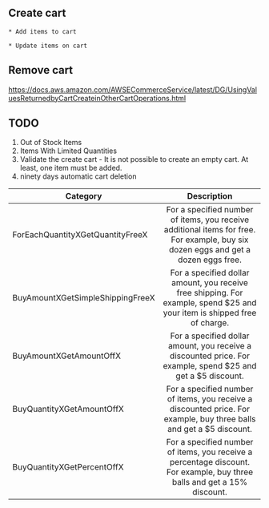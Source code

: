 ## Create cart

    * Add items to cart

    * Update items on cart

## Remove cart

https://docs.aws.amazon.com/AWSECommerceService/latest/DG/UsingValuesReturnedbyCartCreateinOtherCartOperations.html


## TODO

1. Out of Stock Items
2. Items With Limited Quantities
3. Validate the create cart - It is not possible to create an empty cart. At least, one item must be added.
4. ninety days automatic cart deletion

| Category        | Description 
| ------------- |:-------------:|
| ForEachQuantityXGetQuantityFreeX	      | For a specified number of items, you receive additional items for free. For example, buy six dozen eggs and get a dozen eggs free.|
| BuyAmountXGetSimpleShippingFreeX	      | For a specified dollar amount, you receive free shipping. For example, spend $25 and your item is shipped free of charge.|
| BuyAmountXGetAmountOffX	      	      | For a specified dollar amount, you receive a discounted price. For example, spend $25 and get a $5 discount.|
| BuyQuantityXGetAmountOffX	      	   | For a specified number of items, you receive a discounted price. For example, buy three balls and get a $5 discount.|
| BuyQuantityXGetPercentOffX	      	   | For a specified number of items, you receive a percentage discount. For example, buy three balls and get a 15% discount.|
